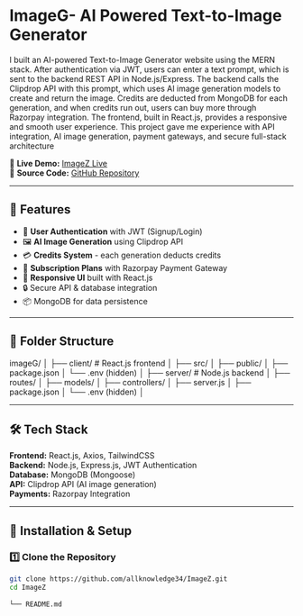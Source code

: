 # ImageG- AI Powered Text-to-Image Generator

I built an AI-powered Text-to-Image Generator website using the MERN stack. After authentication via JWT, users can enter a text prompt, which is sent to the backend REST API in Node.js/Express. The backend calls the Clipdrop API with this prompt, which uses AI image generation models to create and return the image. Credits are deducted from MongoDB for each generation, and when credits run out, users can buy more through Razorpay integration. The frontend, built in React.js, provides a responsive and smooth user experience. This project gave me experience with API integration, AI image generation, payment gateways, and secure full-stack architecture

🔗 **Live Demo:** [ImageZ Live](https://imagez-client.onrender.com/)  
📂 **Source Code:** [GitHub Repository](https://github.com/radha35/imageG-Prompt2Pic-)

---

## 📜 Features
- 🔑 **User Authentication** with JWT (Signup/Login)
- 🖼 **AI Image Generation** using Clipdrop API
- 💳 **Credits System** - each generation deducts credits
- 🛒 **Subscription Plans** with Razorpay Payment Gateway
- 📱 **Responsive UI** built with React.js
- 🔒 Secure API & database integration
- 📦 MongoDB for data persistence

---

## 📂 Folder Structure
imageG/
│
├── client/ # React.js frontend
│ ├── src/
│ ├── public/
│ ├── package.json
│ └── .env (hidden)
│
├── server/ # Node.js backend
│ ├── routes/
│ ├── models/
│ ├── controllers/
│ ├── server.js
│ ├── package.json
│ └── .env (hidden)
│


---

## 🛠 Tech Stack
**Frontend:** React.js, Axios, TailwindCSS  
**Backend:** Node.js, Express.js, JWT Authentication  
**Database:** MongoDB (Mongoose)  
**API:** Clipdrop API (AI image generation)  
**Payments:** Razorpay Integration  

---

## 🚀 Installation & Setup

### 1️⃣ Clone the Repository
```bash
git clone https://github.com/allknowledge34/ImageZ.git
cd ImageZ
  
└── README.md


